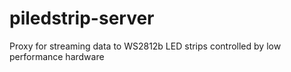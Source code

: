 # piledstrip-server
Proxy for streaming data to WS2812b LED strips controlled by low performance hardware
